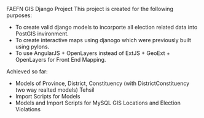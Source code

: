 FAEFN GIS Django Project
This project is created for the following purposes:
- To create valid django models to incorporte all election related data into PostGIS invironment.
- To create interactive maps using djanogo which were previously built using pylons.
- To use AngularJS + OpenLayers instead of ExtJS + GeoExt + OpenLayers for Front End Mapping.

Achieved so far:
- Models of Province, District, Constituency (with DistrictConstituency two way realted models) Tehsil
- Import Scripts for Models
- Models and Import Scripts for MySQL GIS Locations and Election Violations